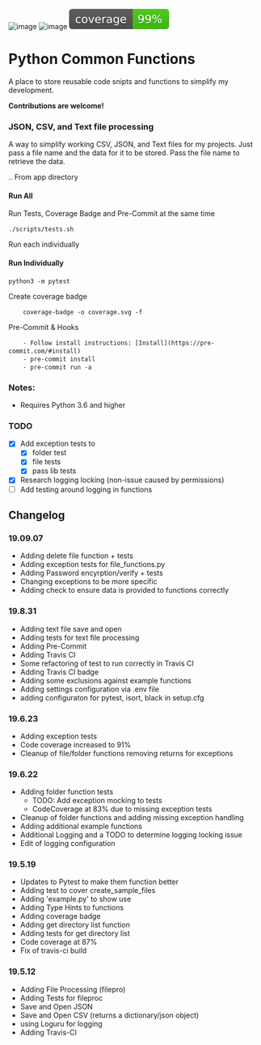 ![image](https://img.shields.io/badge/calver-YYYY.MM.DD-22bfda.svg "CalVer")
![image](https://travis-ci.org/devsetgo/python_common_functions.svg "Build Status")
![image](coverage.svg "CalVer")

# Python Common Functions
A place to store reusable code snipts and functions to simplify my development.

**Contributions are welcome!**

### JSON, CSV, and Text file processing
A way to simplify working CSV, JSON, and Text files for my projects. Just pass a file name and the data for it to be stored. Pass the file name to retrieve the data.

.. From app directory

#### Run All
Run Tests, Coverage Badge and Pre-Commit at the same time
~~~
./scripts/tests.sh
~~~

Run each individually

#### Run Individually
~~~~
python3 -m pytest
~~~~

Create coverage badge
~~~~
    coverage-badge -o coverage.svg -f
~~~~

Pre-Commit & Hooks
~~~~
    - Follow install instructions: [Install](https://pre-commit.com/#install)
    - pre-commit install
    - pre-commit run -a
~~~~

### Notes:
- Requires Python 3.6 and higher

### TODO
- [x] Add exception tests to
    - [x] folder test
    - [x] file tests
    - [x] pass lib tests
- [x] Research logging locking (non-issue caused by permissions)
- [ ] Add testing around logging in functions
## Changelog
### 19.09.07
- Adding delete file function + tests
- Adding exception tests for file_functions.py
- Adding Password encyrption/verify + tests
- Changing exceptions to be more specific
- Adding check to ensure data is provided to functions correctly

### 19.8.31
- Adding text file save and open
- Adding tests for text file processing
- Adding Pre-Commit
- Adding Travis CI
- Some refactoring of test to run correctly in Travis CI
- Adding Travis CI badge
- Adding some exclusions against example functions
- Adding settings configuration via .env file
- adding configuraton for pytest, isort, black in setup.cfg

### 19.6.23
- Adding exception tests
- Code coverage increased to 91%
- Cleanup of file/folder functions removing returns for exceptions

### 19.6.22
- Adding folder function tests
  - TODO: Add exception mocking to tests
  - CodeCoverage at 83% due to missing exception tests
- Cleanup of folder functions and adding missing exception handling
- Adding additional example functions
- Additional Logging and a TODO to determine logging locking issue
- Edit of logging configuration

### 19.5.19
- Updates to Pytest to make them function better
- Adding test to cover create_sample_files
- Adding 'example.py' to show use
- Adding Type Hints to functions
- Adding coverage badge
- Adding get directory list function
- Adding tests for get directory list
- Code coverage at 87%
- Fix of travis-ci build

### 19.5.12
- Adding File Processing (filepro)
- Adding Tests for fileproc
- Save and Open JSON
- Save and Open CSV (returns a dictionary/json object)
- using Loguru for logging
- Adding Travis-CI